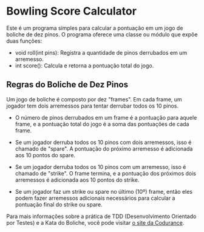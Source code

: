 # Bowling Score Calculator

Este é um programa simples para calcular a pontuação em um jogo de boliche de dez pinos. O programa oferece uma classe ou módulo que expõe duas funções:

- void roll(int pins): Registra a quantidade de pinos derrubados em um arremesso.
- int score(): Calcula e retorna a pontuação total do jogo.

## Regras do Boliche de Dez Pinos

Um jogo de boliche é composto por dez "frames". Em cada frame, um jogador tem dois arremessos para tentar derrubar todos os 10 pinos.

- O número de pinos derrubados em um frame é a pontuação para aquele frame, e a pontuação total do jogo é a soma das pontuações de cada frame.

- Se um jogador derruba todos os 10 pinos com dois arremessos, isso é chamado de "spare". A pontuação do próximo arremesso é adicionada aos 10 pontos do spare.

- Se um jogador derruba todos os 10 pinos com um arremesso, isso é chamado de "strike". O frame termina, e a pontuação dos próximos dois arremessos é adicionada aos 10 pontos do strike.

- Se um jogador faz um strike ou spare no último (10º) frame, então eles podem fazer arremessos adicionais necessários para calcular a pontuação final do strike ou spare.

Para mais informações sobre a prática de TDD (Desenvolvimento Orientado por Testes) e a Kata do Boliche, você pode visitar [o site da Codurance](https://www.codurance.com/katas/bowling).
